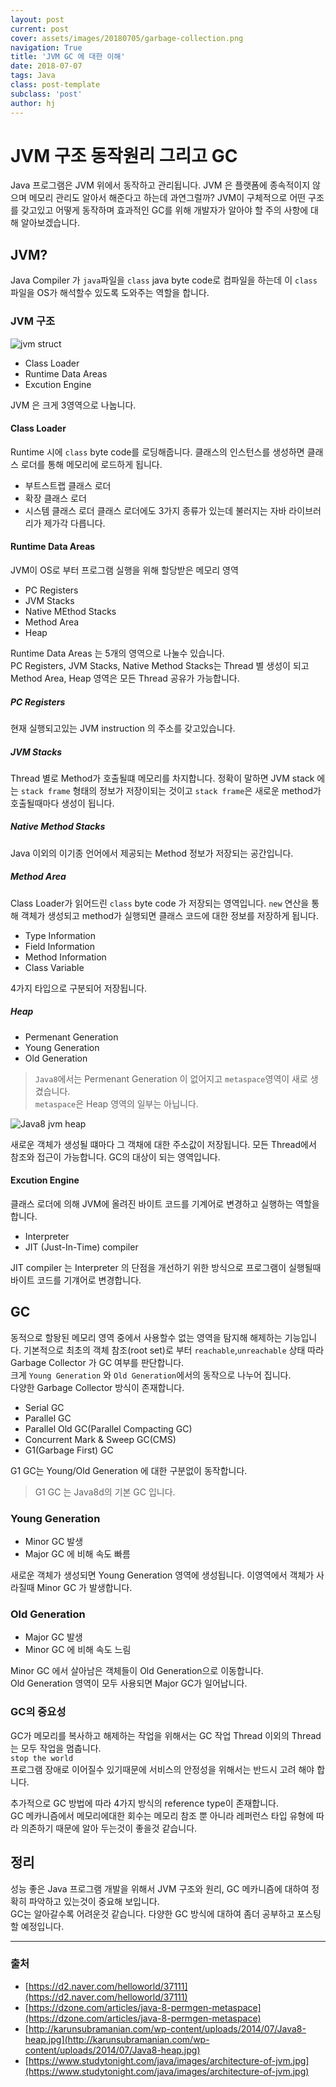 ```yaml
---
layout: post
current: post
cover: assets/images/20180705/garbage-collection.png
navigation: True
title: 'JVM GC 에 대한 이해'
date: 2018-07-07
tags: Java
class: post-template
subclass: 'post'
author: hj
---
```

# JVM 구조 동작원리 그리고 GC
Java 프로그램은 JVM 위에서 동작하고 관리됩니다.
JVM 은 플랫폼에 종속적이지 않으며 메모리 관리도 알아서 해준다고 하는데 과연그럴까?
JVM이 구체적으로 어떤 구조를 갖고있고 어떻게 동작하며 효과적인 GC를 위해 개발자가 알아야 할 주의 사항에 대해 알아보겠습니다.

## JVM?
Java Compiler 가 `java`파일을 `class` java byte code로 컴파일을 하는데 이 `class` 파일을 OS가 해석할수 있도록 
도와주는 역할을 합니다.

### JVM 구조

![jvm struct](/jlog/assets/images/20180705/architecture-of-jvm.jpg)  

 * Class Loader
 * Runtime Data Areas
 * Excution Engine

JVM 은 크게 3영역으로 나눕니다.

#### Class Loader
Runtime 시에 `class` byte code를 로딩해줍니다.
클래스의 인스턴스를 생성하면 클래스 로더를 통해 메모리에 로드하게 됩니다.
 * 부트스트랩 클래스 로더
 * 확장 클래스 로더
 * 시스템 클래스 로더
 클래스 로더에도 3가지 종류가 있는데 불러지는 자바 라이브러리가 제가각 다릅니다.

#### Runtime Data Areas

JVM이 OS로 부터 프로그램 실행을 위해 할당받은 메모리 영역

 * PC Registers
 * JVM Stacks
 * Native MEthod Stacks
 * Method Area
 * Heap

Runtime Data Areas 는 5개의 영역으로 나눌수 있습니다.  
PC Registers, JVM Stacks, Native Method Stacks는 Thread 별 생성이 되고
Method Area, Heap 영역은 모든 Thread 공유가 가능합니다.

##### PC Registers
현재 실행되고있는 JVM instruction 의 주소를 갖고있습니다.

##### JVM Stacks
Thread 별로 Method가 호출될떄 메모리를 차지합니다.
정확이 말하면 JVM stack 에는 `stack frame` 형태의 정보가 저장이되는 것이고 `stack frame`은 새로운 method가 호출될때마다 생성이 됩니다.

##### Native Method Stacks
Java 이외의 이기종 언어에서 제공되는 Method 정보가 저장되는 공간입니다.

##### Method Area
Class Loader가 읽어드린 `class` byte code 가 저장되는 영역입니다.
`new` 연산을 통해 객체가 생성되고 method가 실행되면 클래스 코드에 대한 정보를 저장하게 됩니다.
 * Type Information
 * Field Information
 * Method Information
 * Class Variable

4가지 타입으로 구분되어 저장됩니다.

##### Heap

* Permenant Generation 
* Young Generation
* Old Generation

> `Java8`에서는 Permenant Generation 이 없어지고 `metaspace`영역이 새로 생겼습니다.  
> `metaspace`은 Heap 영역의 일부는 아닙니다.

![Java8 jvm heap](/jlog/assets/images/20180707/Java8-heap.jpg)

새로운 객체가 생성될 떄마다 그 객채에 대한 주소값이 저장됩니다.
모든 Thread에서 참조와 접근이 가능합니다.
GC의 대상이 되는 영역입니다.

#### Excution Engine
클래스 로더에 의해 JVM에 올려진 바이트 코드를 기계어로 변경하고 실행하는 역할을 합니다.
 * Interpreter
 * JIT (Just-In-Time) compiler

JIT compiler 는 Interpreter 의 단점을 개선하기 위한 방식으로 프로그램이 실행될때 바이트 코드를 기걔어로 변경합니다.
 

## GC
동적으로 할돵된 메모리 영역 중에서 사용할수 없는 영역을 탐지해 해제하는 기능입니다.
기본적으로 최초의 객체 참조(root set)로 부터 `reachable`,`unreachable` 상태 따라 Garbage Collector 가  GC 여부를 판단합니다.  
크게 `Young Generation` 와 `Old Generation`에서의 동작으로 나누어 집니다.  
다양한 Garbage Collector 방식이 존재합니다. 

* Serial GC
* Parallel GC
* Parallel Old GC(Parallel Compacting GC)
* Concurrent Mark & Sweep GC(CMS)
* G1(Garbage First) GC

G1 GC는 Young/Old Generation 에 대한 구분없이 동작합니다.
> G1 GC 는 Java8d의 기본 GC 입니다.

### Young Generation
 * Minor GC 발생
 * Major GC 에 비해 속도 빠름

새로운 객체가 생성되면 Young Generation 영역에 생성됩니다.
이영역에서 객체가 사라질때 Minor GC 가 발생합니다.

### Old Generation
 * Major GC 발생
 * Minor GC 에 비해 속도 느림

 Minor GC 에서 살아남은 객체들이 Old Generation으로 이동합니다.  
 Old Generation 영역이 모두 사용되면 Major GC가 일어납니다.



### GC의 중요성
GC가 메모리를 복사하고 해제하는 작업을 위해서는 GC 작업 Thread 이외의 Thread는 모두 작업을 멈춥니다.  
`stop the world`  
프로그램 장애로 이어질수 있기때문에 서비스의 안정성을 위해서는 반드시 고려 해야 합니다.

추가적으로 GC 방법에 따라 4가지 방식의 reference type이 존재합니다.  
GC 메카니즘에서 메모리에대한 회수는 메모리 참조 뿐 아니라 레퍼런스 타입 유형에 따라 의존하기 때문에 알아 두는것이 좋을것 같습니다.

## 정리
성능 좋은 Java 프로그램 개발을 위해서 JVM 구조와 원리, GC 메카니즘에 대하여 정확히 파악하고 있는것이 중요해 보입니다.  
GC는 알아갈수록 어려운것 같습니다. 다양한 GC 방식에 대하여 좀더 공부하고 포스팅할 예정입니다.

---
 ### 출처
 * [https://d2.naver.com/helloworld/37111](https://d2.naver.com/helloworld/37111)
 * [https://dzone.com/articles/java-8-permgen-metaspace](https://dzone.com/articles/java-8-permgen-metaspace)
 * [http://karunsubramanian.com/wp-content/uploads/2014/07/Java8-heap.jpg](http://karunsubramanian.com/wp-content/uploads/2014/07/Java8-heap.jpg)
 * [https://www.studytonight.com/java/images/architecture-of-jvm.jpg](https://www.studytonight.com/java/images/architecture-of-jvm.jpg)